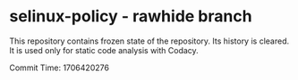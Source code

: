 # selinux-policy - rawhide branch

This repository contains frozen state of the repository.
Its history is cleared. It is used only for static code
analysis with Codacy.

Commit Time: 1706420276